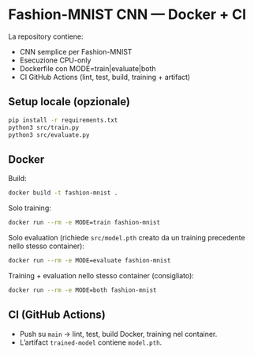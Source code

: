 # Fashion-MNIST CNN — Docker + CI

La repository contiene:
- CNN semplice per Fashion-MNIST
- Esecuzione CPU-only 
- Dockerfile con MODE=train|evaluate|both
- CI GitHub Actions (lint, test, build, training + artifact)

## Setup locale (opzionale)
```bash
pip install -r requirements.txt
python3 src/train.py
python3 src/evaluate.py
```

## Docker
Build:
```bash
docker build -t fashion-mnist .
```

Solo training:
```bash
docker run --rm -e MODE=train fashion-mnist
```

Solo evaluation (richiede `src/model.pth` creato da un training precedente nello stesso container):
```bash
docker run --rm -e MODE=evaluate fashion-mnist
```

Training + evaluation nello stesso container (consigliato):
```bash
docker run --rm -e MODE=both fashion-mnist
```

## CI (GitHub Actions)
- Push su `main` → lint, test, build Docker, training nel container.
- L’artifact `trained-model` contiene `model.pth`.
